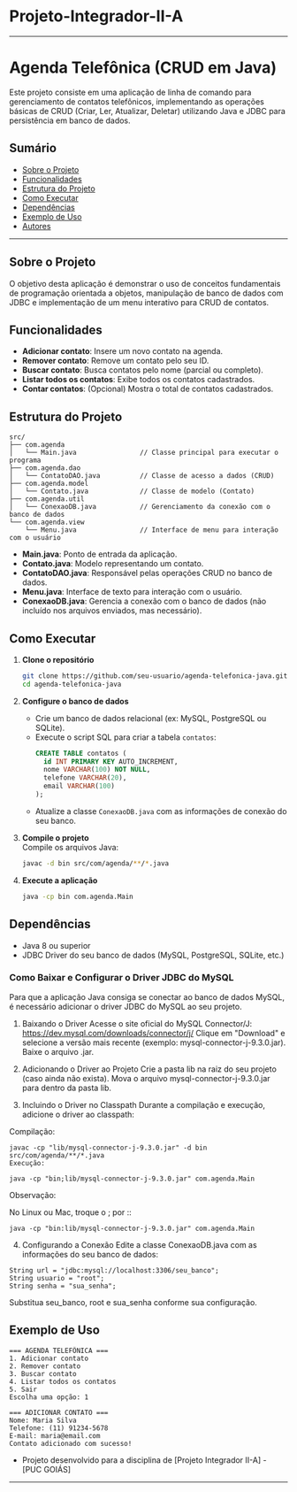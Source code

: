 # Projeto-Integrador-II-A
---

# Agenda Telefônica (CRUD em Java)

Este projeto consiste em uma aplicação de linha de comando para gerenciamento de contatos telefônicos, implementando as operações básicas de CRUD (Criar, Ler, Atualizar, Deletar) utilizando Java e JDBC para persistência em banco de dados.

## Sumário

- [Sobre o Projeto](#sobre-o-projeto)
- [Funcionalidades](#funcionalidades)
- [Estrutura do Projeto](#estrutura-do-projeto)
- [Como Executar](#como-executar)
- [Dependências](#dependências)
- [Exemplo de Uso](#exemplo-de-uso)
- [Autores](#autores)

---

## Sobre o Projeto

O objetivo desta aplicação é demonstrar o uso de conceitos fundamentais de programação orientada a objetos, manipulação de banco de dados com JDBC e implementação de um menu interativo para CRUD de contatos.

## Funcionalidades

- **Adicionar contato**: Insere um novo contato na agenda.
- **Remover contato**: Remove um contato pelo seu ID.
- **Buscar contato**: Busca contatos pelo nome (parcial ou completo).
- **Listar todos os contatos**: Exibe todos os contatos cadastrados.
- **Contar contatos**: (Opcional) Mostra o total de contatos cadastrados.

## Estrutura do Projeto

```
src/
├── com.agenda
│   └── Main.java                // Classe principal para executar o programa
├── com.agenda.dao
│   └── ContatoDAO.java          // Classe de acesso a dados (CRUD)
├── com.agenda.model
│   └── Contato.java             // Classe de modelo (Contato)
├── com.agenda.util
│   └── ConexaoDB.java           // Gerenciamento da conexão com o banco de dados
└── com.agenda.view
    └── Menu.java                // Interface de menu para interação com o usuário
```

- **Main.java**: Ponto de entrada da aplicação.
- **Contato.java**: Modelo representando um contato.
- **ContatoDAO.java**: Responsável pelas operações CRUD no banco de dados.
- **Menu.java**: Interface de texto para interação com o usuário.
- **ConexaoDB.java**: Gerencia a conexão com o banco de dados (não incluído nos arquivos enviados, mas necessário).

## Como Executar

1. **Clone o repositório**  
   ```bash
   git clone https://github.com/seu-usuario/agenda-telefonica-java.git
   cd agenda-telefonica-java
   ```

2. **Configure o banco de dados**  
   - Crie um banco de dados relacional (ex: MySQL, PostgreSQL ou SQLite).
   - Execute o script SQL para criar a tabela `contatos`:
     ```sql
     CREATE TABLE contatos (
       id INT PRIMARY KEY AUTO_INCREMENT,
       nome VARCHAR(100) NOT NULL,
       telefone VARCHAR(20),
       email VARCHAR(100)
     );
     ```
   - Atualize a classe `ConexaoDB.java` com as informações de conexão do seu banco.

3. **Compile o projeto**  
   Compile os arquivos Java:
   ```bash
   javac -d bin src/com/agenda/**/*.java
   ```

4. **Execute a aplicação**  
   ```bash
   java -cp bin com.agenda.Main
   ```

## Dependências

- Java 8 ou superior
- JDBC Driver do seu banco de dados (MySQL, PostgreSQL, SQLite, etc.)

### Como Baixar e Configurar o Driver JDBC do MySQL

Para que a aplicação Java consiga se conectar ao banco de dados MySQL, é necessário adicionar o driver JDBC do MySQL ao seu projeto.

 1. Baixando o Driver
        Acesse o site oficial do MySQL Connector/J:
        https://dev.mysql.com/downloads/connector/j/
        Clique em "Download" e selecione a versão mais recente (exemplo: mysql-connector-j-9.3.0.jar).
        Baixe o arquivo .jar.
    
  2. Adicionando o Driver ao Projeto
        Crie a pasta lib na raiz do seu projeto (caso ainda não exista).
        Mova o arquivo mysql-connector-j-9.3.0.jar para dentro da pasta lib.
    
  3. Incluindo o Driver no Classpath
        Durante a compilação e execução, adicione o driver ao classpath:

Compilação:
   
    javac -cp "lib/mysql-connector-j-9.3.0.jar" -d bin src/com/agenda/**/*.java
    Execução:

    java -cp "bin;lib/mysql-connector-j-9.3.0.jar" com.agenda.Main
    
Observação:

No Linux ou Mac, troque o ; por ::

    java -cp "bin:lib/mysql-connector-j-9.3.0.jar" com.agenda.Main
    
  4. Configurando a Conexão
        Edite a classe ConexaoDB.java com as informações do seu banco de dados:

    String url = "jdbc:mysql://localhost:3306/seu_banco";
    String usuario = "root";
    String senha = "sua_senha";
    
Substitua seu_banco, root e sua_senha conforme sua configuração.

## Exemplo de Uso

```plaintext
=== AGENDA TELEFÔNICA ===
1. Adicionar contato
2. Remover contato
3. Buscar contato
4. Listar todos os contatos
5. Sair
Escolha uma opção: 1

=== ADICIONAR CONTATO ===
Nome: Maria Silva
Telefone: (11) 91234-5678
E-mail: maria@email.com
Contato adicionado com sucesso!
```



- Projeto desenvolvido para a disciplina de [Projeto Integrador II-A] - [PUC GOIÁS]

---
